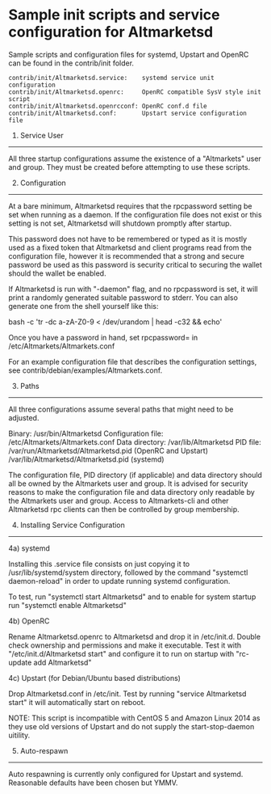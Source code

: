 Sample init scripts and service configuration for Altmarketsd
==========================================================

Sample scripts and configuration files for systemd, Upstart and OpenRC
can be found in the contrib/init folder.

    contrib/init/Altmarketsd.service:    systemd service unit configuration
    contrib/init/Altmarketsd.openrc:     OpenRC compatible SysV style init script
    contrib/init/Altmarketsd.openrcconf: OpenRC conf.d file
    contrib/init/Altmarketsd.conf:       Upstart service configuration file

1. Service User
---------------------------------

All three startup configurations assume the existence of a "Altmarkets" user
and group.  They must be created before attempting to use these scripts.

2. Configuration
---------------------------------

At a bare minimum, Altmarketsd requires that the rpcpassword setting be set
when running as a daemon.  If the configuration file does not exist or this
setting is not set, Altmarketsd will shutdown promptly after startup.

This password does not have to be remembered or typed as it is mostly used
as a fixed token that Altmarketsd and client programs read from the configuration
file, however it is recommended that a strong and secure password be used
as this password is security critical to securing the wallet should the
wallet be enabled.

If Altmarketsd is run with "-daemon" flag, and no rpcpassword is set, it will
print a randomly generated suitable password to stderr.  You can also
generate one from the shell yourself like this:

bash -c 'tr -dc a-zA-Z0-9 < /dev/urandom | head -c32 && echo'

Once you have a password in hand, set rpcpassword= in /etc/Altmarkets/Altmarkets.conf

For an example configuration file that describes the configuration settings, 
see contrib/debian/examples/Altmarkets.conf.

3. Paths
---------------------------------

All three configurations assume several paths that might need to be adjusted.

Binary:              /usr/bin/Altmarketsd
Configuration file:  /etc/Altmarkets/Altmarkets.conf
Data directory:      /var/lib/Altmarketsd
PID file:            /var/run/Altmarketsd/Altmarketsd.pid (OpenRC and Upstart)
                     /var/lib/Altmarketsd/Altmarketsd.pid (systemd)

The configuration file, PID directory (if applicable) and data directory
should all be owned by the Altmarkets user and group.  It is advised for security
reasons to make the configuration file and data directory only readable by the
Altmarkets user and group.  Access to Altmarkets-cli and other Altmarketsd rpc clients
can then be controlled by group membership.

4. Installing Service Configuration
-----------------------------------

4a) systemd

Installing this .service file consists on just copying it to
/usr/lib/systemd/system directory, followed by the command
"systemctl daemon-reload" in order to update running systemd configuration.

To test, run "systemctl start Altmarketsd" and to enable for system startup run
"systemctl enable Altmarketsd"

4b) OpenRC

Rename Altmarketsd.openrc to Altmarketsd and drop it in /etc/init.d.  Double
check ownership and permissions and make it executable.  Test it with
"/etc/init.d/Altmarketsd start" and configure it to run on startup with
"rc-update add Altmarketsd"

4c) Upstart (for Debian/Ubuntu based distributions)

Drop Altmarketsd.conf in /etc/init.  Test by running "service Altmarketsd start"
it will automatically start on reboot.

NOTE: This script is incompatible with CentOS 5 and Amazon Linux 2014 as they
use old versions of Upstart and do not supply the start-stop-daemon uitility.

5. Auto-respawn
-----------------------------------

Auto respawning is currently only configured for Upstart and systemd.
Reasonable defaults have been chosen but YMMV.


